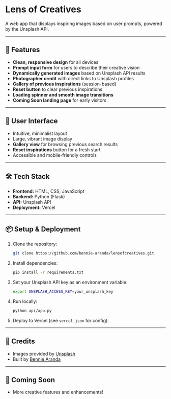 # Lens of Creatives

A web app that displays inspiring images based on user prompts, powered by the Unsplash API.

---

## 🚀 Features

- **Clean, responsive design** for all devices
- **Prompt input form** for users to describe their creative vision
- **Dynamically generated images** based on Unsplash API results
- **Photographer credit** with direct links to Unsplash profiles
- **Gallery of previous inspirations** (session-based)
- **Reset button** to clear previous inspirations
- **Loading spinner and smooth image transitions**
- **Coming Soon landing page** for early visitors

---

## 🎨 User Interface

- Intuitive, minimalist layout
- Large, vibrant image display
- **Gallery view** for browsing previous search results
- **Reset inspirations** button for a fresh start
- Accessible and mobile-friendly controls

---

## 🛠️ Tech Stack

- **Frontend:** HTML, CSS, JavaScript
- **Backend:** Python (Flask)
- **API:** Unsplash API
- **Deployment:** Vercel

---

## 📦 Setup & Deployment

1. Clone the repository:
   ```sh
   git clone https://github.com/bennie-aranda/lensofcreatives.git
   ```
2. Install dependencies:
   ```sh
   pip install -r requirements.txt
   ```
3. Set your Unsplash API key as an environment variable:
   ```sh
   export UNSPLASH_ACCESS_KEY=your_unsplash_key
   ```
4. Run locally:
   ```sh
   python api/app.py
   ```
5. Deploy to Vercel (see `vercel.json` for config).

---

## 🙏 Credits

- Images provided by [Unsplash](https://unsplash.com)
- Built by [Bennie Aranda](https://github.com/bennie-aranda)

---

## 📣 Coming Soon

- More creative features and enhancements!
